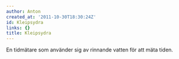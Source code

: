 ```yaml
---
author: Anton
created_at: '2011-10-30T18:30:24Z'
id: Kleipsydra
links: {}
title: Kleipsydra
---
```


En tidmätare som använder sig av rinnande vatten för att mäta tiden.
